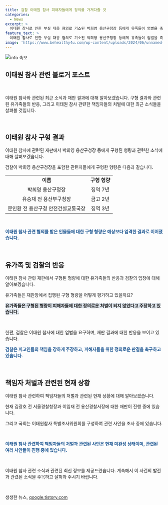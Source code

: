 ```yaml
---
title: 검찰 이태원 참사 피해자들에게 정의를 가져다줄 것
categories:
  - News
excerpt: >
  이태원 참사로 인한 부실 대응 혐의로 기소된 박희영 용산구청장 등에게 유족들이 엄벌을 촉구하며 피켓을 세우고, 검찰은 박 구청장에게 징역 7년을 구형했다. 유가족들은 박 구청장의 주장을 거부하며, 변호인은 책임을 다른 기관으로 돌리고 있다. 이태원 참사 관련 책임자들의 재판은 계속되고 있으며, 이태원 참사 특별조사위원회가 활동을 시작할 예정이다.
feature_text: >
  이태원 참사로 인한 부실 대응 혐의로 기소된 박희영 용산구청장 등에게 유족들이 엄벌을 촉구하며 피켓을 세우고, 검찰은 박 구청장에게 징역 7년을 구형했다. 유가족들은 박 구청장의 주장을 거부하며, 변호인은 책임을 다른 기관으로 돌리고 있다. 이태원 참사 관련 책임자들의 재판은 계속되고 있으며, 이태원 참사 특별조사위원회가 활동을 시작할 예정이다.
image: 'https://www.behealthy4u.com/wp-content/uploads/2024/06/unnamed-file.png'
---
```


<p><img src="https://www.behealthy4u.com/wp-content/uploads/2024/06/unnamed-file.png" alt="info 속보" /></p>

<h2 data-ke-size="size26">이태원 참사 관련 블로거 포스트</h2>

<p data-ke-size="size16">&nbsp;</p>

<p>이태원 참사와 관련된 최근 소식과 재판 결과에 대해 알아보겠습니다. 구형 결과와 관련된 유가족들의 반응, 그리고 이태원 참사 관련한 책임자들의 처벌에 대한 최근 소식들을 살펴볼 것입니다.</p>

<p data-ke-size="size16">&nbsp;</p>

<h2 data-ke-size="size24">이태원 참사 구형 결과</h2>

<p>이태원 참사에 관련된 재판에서 박희영 용산구청장 등에게 구형된 형량과 관련한 소식에 대해 살펴보겠습니다. </p>

<p data-ke-size="size16">검찰이 박희영 용산구청장을 포함한 관련자들에게 구형한 형량은 다음과 같습니다.</p> 

<table>
  <tr>
    <td style="text-align: center; height: 17px;"><b>이름</b></td>
    <td style="text-align: center; height: 17px;"><b>구형 형량</b></td>
  </tr>
  <tr>
    <td style="text-align: center; height: 17px;">박희영 용산구청장</td>
    <td style="text-align: center; height: 17px;">징역 7년</td>
  </tr>
  <tr>
    <td style="text-align: center; height: 17px;">유승재 전 용산부구청장</td>
    <td style="text-align: center; height: 17px;">금고 2년</td>
  </tr>
  <tr>
    <td style="text-align: center; height: 17px;">문인환 전 용산구청 안전건설교통국장</td>
    <td style="text-align: center; height: 17px;">징역 3년</td>
  </tr>
</table>

<p data-ke-size="size16">&nbsp;</p>

<p><b><span style="color: #1a5490;">이태원 참사 관련 혐의를 받은 인물들에 대한 구형 형량은 예상보다 엄격한 결과로 이어졌습니다.</span></b></p>

<p data-ke-size="size16">&nbsp;</p>

<h2 data-ke-size="size24">유가족 및 검찰의 반응</h2>

<p>이태원 참사 관련 재판에서 구형된 형량에 대한 유가족들의 반응과 검찰의 입장에 대해 알아보겠습니다.</p>

<p data-ke-size="size16">유가족들은 재판장에서 집행된 구형 형량을 어떻게 평가하고 있을까요?</p>

<p><b><span style="background-color: #21538527;">유가족들은 구형된 형량이 피해자들에 대한 정의로운 처벌이 되지 않았다고 주장하고 있습니다.</span></b></p>

<p data-ke-size="size16">&nbsp;</p>

<p data-ke-size="size16">한편, 검찰은 이태원 참사에 대한 엄벌을 요구하며, 재판 결과에 대한 반응을 보이고 있습니다.</p>

<p><b><span style="color: #1a5490;">검찰은 피고인들의 책임을 강하게 주장하고, 피해자들을 위한 정의로운 판결을 촉구하고 있습니다.</span></b></p>

<p data-ke-size="size16">&nbsp;</p>

<h2 data-ke-size="size24">책임자 처벌과 관련된 현재 상황</h2>

<p>이태원 참사 관련하여 책임자들의 처벌과 관련된 현재 상황에 대해 알아보겠습니다.</p>

<p data-ke-size="size16">현재 김광호 전 서울경찰청장과 이임재 전 용산경찰서장에 대한 재판이 진행 중에 있습니다.</p>

<p data-ke-size="size16">그리고 국회는 이태원참사 특별조사위원회를 구성하여 관련 사안을 조사 중에 있습니다.</p>

<p data-ke-size="size16">&nbsp;</p>

<p><b><span style="color: #1a5490;">이태원 참사 관련하여 책임자들의 처벌과 관련된 사안은 현재 미완성 상태이며, 관련된 여러 사안들이 진행 중에 있습니다.</span></b></p>

<p data-ke-size="size16">&nbsp;</p>

<p>이태원 참사 관련 소식과 관련된 최신 정보를 제공드렸습니다. 계속해서 이 사건의 발전과 관련된 소식을 주목하고 살펴봐 주시기 바랍니다. </p>

<p data-ke-size="size16">&nbsp;</p>
생생한 뉴스, <a href="https://qoogle.tistory.com" rel="dofollow">qoogle.tistory.com</a>


